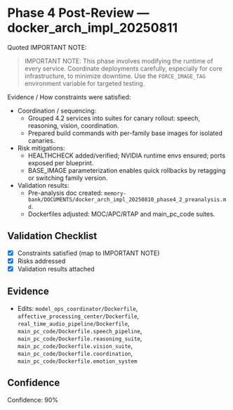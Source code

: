 # Phase 4 Post-Review — docker_arch_impl_20250811

Quoted IMPORTANT NOTE:

> IMPORTANT NOTE: This phase involves modifying the runtime of every service. Coordinate deployments carefully, especially for core infrastructure, to minimize downtime. Use the `FORCE_IMAGE_TAG` environment variable for targeted testing.

Evidence / How constraints were satisfied:
- Coordination / sequencing:
  - Grouped 4.2 services into suites for canary rollout: speech, reasoning, vision, coordination.
  - Prepared build commands with per-family base images for isolated canaries.
- Risk mitigations:
  - HEALTHCHECK added/verified; NVIDIA runtime envs ensured; ports exposed per blueprint.
  - BASE_IMAGE parameterization enables quick rollbacks by retagging or switching family version.
- Validation results:
  - Pre-analysis doc created: `memory-bank/DOCUMENTS/docker_arch_impl_20250810_phase4_2_preanalysis.md`.
  - Dockerfiles adjusted: MOC/APC/RTAP and main_pc_code suites.

## Validation Checklist
- [x] Constraints satisfied (map to IMPORTANT NOTE)
- [x] Risks addressed
- [x] Validation results attached

## Evidence
- Edits: `model_ops_coordinator/Dockerfile`, `affective_processing_center/Dockerfile`, `real_time_audio_pipeline/Dockerfile`, `main_pc_code/Dockerfile.speech_pipeline`, `main_pc_code/Dockerfile.reasoning_suite`, `main_pc_code/Dockerfile.vision_suite`, `main_pc_code/Dockerfile.coordination`, `main_pc_code/Dockerfile.emotion_system`

## Confidence
Confidence: 90%
